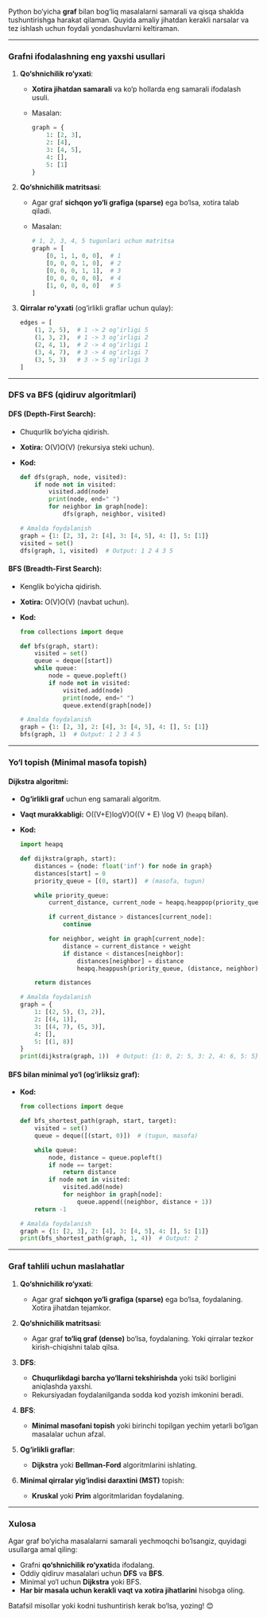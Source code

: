 Python bo‘yicha **graf** bilan bog‘liq masalalarni samarali va qisqa shaklda tushuntirishga harakat qilaman. Quyida amaliy jihatdan kerakli narsalar va tez ishlash uchun foydali yondashuvlarni keltiraman.

---

### **Grafni ifodalashning eng yaxshi usullari**

1. **Qo‘shnichilik ro‘yxati**:
    
    - **Xotira jihatdan samarali** va ko‘p hollarda eng samarali ifodalash usuli.
    - Masalan:
        
        ```python
        graph = {
            1: [2, 3],
            2: [4],
            3: [4, 5],
            4: [],
            5: [1]
        }
        ```
        
2. **Qo‘shnichilik matritsasi**:
    
    - Agar graf **sichqon yo‘li grafiga (sparse)** ega bo‘lsa, xotira talab qiladi.
    - Masalan:
        
        ```python
        # 1, 2, 3, 4, 5 tugunlari uchun matritsa
        graph = [
            [0, 1, 1, 0, 0],  # 1
            [0, 0, 0, 1, 0],  # 2
            [0, 0, 0, 1, 1],  # 3
            [0, 0, 0, 0, 0],  # 4
            [1, 0, 0, 0, 0]   # 5
        ]
        ```
        
3. **Qirralar ro'yxati** (og‘irlikli graflar uchun qulay):
    
    ```python
    edges = [
        (1, 2, 5),  # 1 -> 2 og‘irligi 5
        (1, 3, 2),  # 1 -> 3 og‘irligi 2
        (2, 4, 1),  # 2 -> 4 og‘irligi 1
        (3, 4, 7),  # 3 -> 4 og‘irligi 7
        (3, 5, 3)   # 3 -> 5 og‘irligi 3
    ]
    ```
    

---

### **DFS va BFS (qidiruv algoritmlari)**

#### **DFS (Depth-First Search)**:

- Chuqurlik bo‘yicha qidirish.
- **Xotira:** O(V)O(V) (rekursiya steki uchun).
- **Kod:**
    
    ```python
    def dfs(graph, node, visited):
        if node not in visited:
            visited.add(node)
            print(node, end=" ")
            for neighbor in graph[node]:
                dfs(graph, neighbor, visited)
    
    # Amalda foydalanish
    graph = {1: [2, 3], 2: [4], 3: [4, 5], 4: [], 5: [1]}
    visited = set()
    dfs(graph, 1, visited)  # Output: 1 2 4 3 5
    ```
    

#### **BFS (Breadth-First Search)**:

- Kenglik bo‘yicha qidirish.
- **Xotira:** O(V)O(V) (navbat uchun).
- **Kod:**
    
    ```python
    from collections import deque
    
    def bfs(graph, start):
        visited = set()
        queue = deque([start])
        while queue:
            node = queue.popleft()
            if node not in visited:
                visited.add(node)
                print(node, end=" ")
                queue.extend(graph[node])
    
    # Amalda foydalanish
    graph = {1: [2, 3], 2: [4], 3: [4, 5], 4: [], 5: [1]}
    bfs(graph, 1)  # Output: 1 2 3 4 5
    ```
    

---

### **Yo‘l topish (Minimal masofa topish)**

#### **Dijkstra algoritmi**:

- **Og‘irlikli graf** uchun eng samarali algoritm.
- **Vaqt murakkabligi:** O((V+E)log⁡V)O((V + E) \log V) (`heapq` bilan).
- **Kod:**
    
    ```python
    import heapq
    
    def dijkstra(graph, start):
        distances = {node: float('inf') for node in graph}
        distances[start] = 0
        priority_queue = [(0, start)]  # (masofa, tugun)
    
        while priority_queue:
            current_distance, current_node = heapq.heappop(priority_queue)
    
            if current_distance > distances[current_node]:
                continue
    
            for neighbor, weight in graph[current_node]:
                distance = current_distance + weight
                if distance < distances[neighbor]:
                    distances[neighbor] = distance
                    heapq.heappush(priority_queue, (distance, neighbor))
    
        return distances
    
    # Amalda foydalanish
    graph = {
        1: [(2, 5), (3, 2)],
        2: [(4, 1)],
        3: [(4, 7), (5, 3)],
        4: [],
        5: [(1, 8)]
    }
    print(dijkstra(graph, 1))  # Output: {1: 0, 2: 5, 3: 2, 4: 6, 5: 5}
    ```
    

#### **BFS bilan minimal yo‘l (og‘irliksiz graf):**

- **Kod:**
    
    ```python
    from collections import deque
    
    def bfs_shortest_path(graph, start, target):
        visited = set()
        queue = deque([(start, 0)])  # (tugun, masofa)
    
        while queue:
            node, distance = queue.popleft()
            if node == target:
                return distance
            if node not in visited:
                visited.add(node)
                for neighbor in graph[node]:
                    queue.append((neighbor, distance + 1))
        return -1
    
    # Amalda foydalanish
    graph = {1: [2, 3], 2: [4], 3: [4, 5], 4: [], 5: [1]}
    print(bfs_shortest_path(graph, 1, 4))  # Output: 2
    ```
    

---

### **Graf tahlili uchun maslahatlar**

1. **Qo‘shnichilik ro‘yxati**:
    
    - Agar graf **sichqon yo‘li grafiga (sparse)** ega bo‘lsa, foydalaning. Xotira jihatdan tejamkor.
2. **Qo‘shnichilik matritsasi**:
    
    - Agar graf **to‘liq graf (dense)** bo‘lsa, foydalaning. Yoki qirralar tezkor kirish-chiqishni talab qilsa.
3. **DFS**:
    
    - **Chuqurlikdagi barcha yo‘llarni tekshirishda** yoki tsikl borligini aniqlashda yaxshi.
    - Rekursiyadan foydalanilganda sodda kod yozish imkonini beradi.
4. **BFS**:
    
    - **Minimal masofani topish** yoki birinchi topilgan yechim yetarli bo‘lgan masalalar uchun afzal.
5. **Og‘irlikli graflar**:
    
    - **Dijkstra** yoki **Bellman-Ford** algoritmlarini ishlating.
6. **Minimal qirralar yig‘indisi daraxtini (MST)** topish:
    
    - **Kruskal** yoki **Prim** algoritmlaridan foydalaning.

---

### **Xulosa**

Agar graf bo‘yicha masalalarni samarali yechmoqchi bo‘lsangiz, quyidagi usullarga amal qiling:

- Grafni **qo‘shnichilik ro‘yxati**da ifodalang.
- Oddiy qidiruv masalalari uchun **DFS** va **BFS**.
- Minimal yo‘l uchun **Dijkstra** yoki BFS.
- **Har bir masala uchun kerakli vaqt va xotira jihatlarini** hisobga oling.

Batafsil misollar yoki kodni tushuntirish kerak bo‘lsa, yozing! 😊